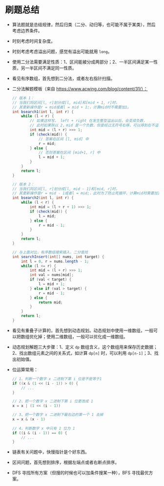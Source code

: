 # 刷题总结

- 算法题就是总结规律，然后归类（二分、动归等，也可能不属于某类），然后考虑边界条件。

- 时刻考虑时间复杂度。

- 时刻考虑考虑溢出问题，感觉有溢出可能就用 `long`。

- 使用二分法需要满足性质：1、区间能被分成两部分；2、一半区间满足某一性质，另一半区间不满足同一性质。

- 看见有序数组，首先想到二分法，或者左右指针扫描。

- 二分法解题模板（来自 https://www.acwing.com/blog/content/31/）：

  ```java
  // 版本 1：
  // 当我们将区间[l, r]划分成[l, mid]和[mid + 1, r]时，
  // 其更新操作是r = mid或者l = mid + 1;，计算mid时不需要加1。
  int bsearch1(int l, int r) {
      while (l < r) {
          // 如果这样写， left + right 在发生整型溢出以后，会变成负数，
          // 此时如果除以 2，mid 是一个负数，但是经过无符号右移，可以得到在不溢出的情况下正确的结果
          int mid = (l + r) >>> 1;
          if (check(mid)) {
              // 答案在区间 [l, mid] 中
              r = mid;
          } else {
              // 否则答案在区间 [mid+1, r] 中
              l = mid + 1;
          }
      }
      return l;
  }
  
  // 版本 2：
  // 当我们将区间[l, r]划分成[l, mid - 1]和[mid, r]时，
  // 其更新操作是r = mid - 1或者l = mid;，此时为了防止死循环，计算mid时需要加1。
  int bsearch2(int l, int r) {
      while (l < r) {
          int mid = (l + r + 1) >>> 1;
          if (check(mid)) {
              l = mid;
          } else {
              r = mid - 1;
          }
      }
      return l;
  }
  
  // 与上面对比，有序数组搜索插入，二分查找
  int searchInsert(int[] nums, int target) {
      int l = 0, r = nums.length - 1;
      while (l <= r) {
          int mid = (l + r) >>> 1;
          int val = nums[mid];
          if (val < target) {
              l = mid + 1;
          } else if (val > target) {
              r = mid - 1;
          } else {
              return mid;
          }
      }
      return l;
  }
  ```

- 看见有重叠子计算的，首先想到动态规划。动态规划中使用一维数组，一般可以把数组优化掉；使用二维数组，一般可以优化成一维数组。 

- 动态规划解题三大步骤：1、定义 `dp` 数组含义，这个数组用来保存历史数据；2、找出数组元素之间的关系式，如计算 `dp[n]` 时，可以利用 `dp[n-1]`；3、找出初始值。 

- 位运算常用：

  ```java
  // 1、判断一个数字 x 二进制下第 i 位是不是等于1
  if ((x & (1 << (i - 1)) > 0) {
      // ...
  }
  
  // 2、把一个数字 x 二进制下第 i 位更改成 1
  x = x | (1 << (i - 1))
  
  // 3、把一个数字 x 二进制下最右边的第一个 1 去掉
  x = x & (x - 1)
      
  // 4、判断数字 x 中只有 1 位为 1
  if ((i & (i - 1)) == 0) {
      // ...
  }
  ```
  
- 链表有关问题中，快慢指针是个好东西。

- 区间问题，首先想到排序，根据左端点或者右断点排序。

- DFS 寻找所有方案（但搜的时候也可以加条件搜某一种），BFS 寻找最优方案。